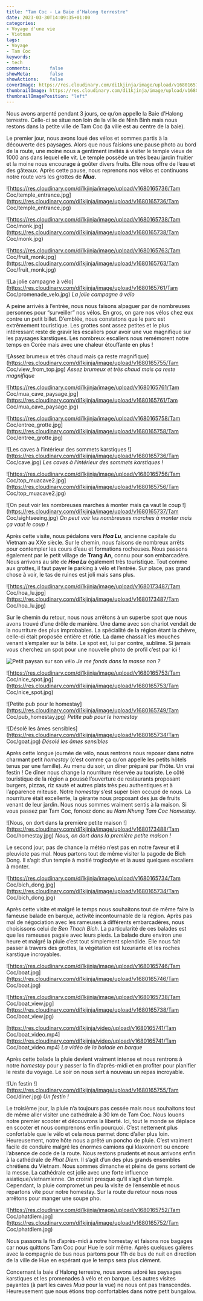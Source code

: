 ```yaml
---
title: "Tam Coc - La Baie d’Halong terrestre"
date: 2023-03-30T14:09:35+01:00
categories:
- Voyage d'une vie
- Vietnam
tags:
- Voyage
- Tam Coc
keywords:
- tech
comments:       false
showMeta:       false
showActions:    false
coverImage: https://res.cloudinary.com/di1kjinja/image/upload/v1680165749/Tam Coc/pub_homestay.jpg
thumbnailImage: https://res.cloudinary.com/di1kjinja/image/upload/v1680165746/Tam Coc/boat.jpg
thumbnailImagePosition: "left"
---
```


Nous avons arpenté pendant 3 jours, ce qu’on appelle la Baie d’Halong terrestre. Celle-ci se situe non loin de la ville de Ninh Binh mais nous restons dans la petite ville de Tam Coc (la ville est au centre de la baie). 

Le premier jour, nous avons loué des vélos et sommes partis à la découverte des paysages. Alors que nous faisions une pause photo au bord de la route, une moine nous a gentiment invités à visiter le temple vieux de 1000 ans dans lequel elle vit. Le temple possède un très beau jardin fruitier et la moine nous encourage à goûter divers fruits. Elle nous offre de l’eau et des gâteaux. Après cette pause, nous reprenons nos vélos et continuons notre route vers les grottes de *****Mua.***** 

![https://res.cloudinary.com/di1kjinja/image/upload/v1680165736/Tam Coc/temple_entrance.jpg](https://res.cloudinary.com/di1kjinja/image/upload/v1680165736/Tam Coc/temple_entrance.jpg)

![https://res.cloudinary.com/di1kjinja/image/upload/v1680165738/Tam Coc/monk.jpg](https://res.cloudinary.com/di1kjinja/image/upload/v1680165738/Tam Coc/monk.jpg)

![https://res.cloudinary.com/di1kjinja/image/upload/v1680165763/Tam Coc/fruit_monk.jpg](https://res.cloudinary.com/di1kjinja/image/upload/v1680165763/Tam Coc/fruit_monk.jpg)

![La jolie campagne à vélo](https://res.cloudinary.com/di1kjinja/image/upload/v1680165761/Tam Coc/promenade_velo.jpg)
*La jolie campagne à vélo*

A peine arrivés à l’entrée, nous nous faisons alpaguer par de nombreuses personnes pour “surveiller” nos vélos. En gros, on gare nos vélos chez eux contre un petit billet. D’emblée, nous constatons que le parc est extrêmement touristique. Les grottes sont assez petites et le plus intéressant reste de gravir les escaliers pour avoir une vue magnifique sur les paysages karstiques. Les nombreux escaliers nous remémorent notre temps en Corée mais avec une chaleur étouffante en plus ! 

![Assez brumeux et très chaud mais ça reste magnifique](https://res.cloudinary.com/di1kjinja/image/upload/v1680165755/Tam Coc/view_from_top.jpg)
*Assez brumeux et très chaud mais ça reste magnifique*

![https://res.cloudinary.com/di1kjinja/image/upload/v1680165761/Tam Coc/mua_cave_paysage.jpg](https://res.cloudinary.com/di1kjinja/image/upload/v1680165761/Tam Coc/mua_cave_paysage.jpg)

![https://res.cloudinary.com/di1kjinja/image/upload/v1680165758/Tam Coc/entree_grotte.jpg](https://res.cloudinary.com/di1kjinja/image/upload/v1680165758/Tam Coc/entree_grotte.jpg)

![Les caves à l’intérieur des sommets karstiques !](https://res.cloudinary.com/di1kjinja/image/upload/v1680165736/Tam Coc/cave.jpg)
*Les caves à l’intérieur des sommets karstiques !*

![https://res.cloudinary.com/di1kjinja/image/upload/v1680165756/Tam Coc/top_muacave2.jpg](https://res.cloudinary.com/di1kjinja/image/upload/v1680165756/Tam Coc/top_muacave2.jpg)

![On peut voir les nombreuses marches à monter mais ça vaut le coup !](https://res.cloudinary.com/di1kjinja/image/upload/v1680165737/Tam Coc/sightseeing.jpg)
*On peut voir les nombreuses marches à monter mais ça vaut le coup !*

Après cette visite, nous pédalons vers *****Hoa Lu*****, ancienne capitale du Vietnam au XXe siècle. Sur le chemin, nous faisons de nombreux arrêts pour contempler les cours d’eau et formations rocheuses. Nous passons également par le petit village de **********Trang An,********** connu pour son embarcadère. Nous arrivons au site de *******Hoa Lu******* également très touristique. Tout comme aux grottes, il faut payer le parking à vélo et l’entrée. Sur place, pas grand chose à voir, le tas de ruines est joli mais sans plus. 

![https://res.cloudinary.com/di1kjinja/image/upload/v1680173487/Tam Coc/hoa_lu.jpg](https://res.cloudinary.com/di1kjinja/image/upload/v1680173487/Tam Coc/hoa_lu.jpg)

Sur le chemin du retour, nous nous arrêtons à un superbe spot que nous avons trouvé d’une drôle de manière. Une dame avec son chariot vendait de la nourriture des plus improbables. La spécialité de la région étant la chèvre, celle-ci était proposée entière et rôtie. La dame chassait les mouches venant s’empaler sur la bête. Le spot est, lui par contre, sublime. Si jamais vous cherchez un spot pour une nouvelle photo de profil c’est par ici !

![Petit paysan sur son vélo](https://res.cloudinary.com/di1kjinja/image/upload/v1680165734/Tam%20Coc/vietvelo.jpg)
*Je me fonds dans la masse non ?*

![https://res.cloudinary.com/di1kjinja/image/upload/v1680165753/Tam Coc/nice_spot.jpg](https://res.cloudinary.com/di1kjinja/image/upload/v1680165753/Tam Coc/nice_spot.jpg)

![Petite pub pour le homestay](https://res.cloudinary.com/di1kjinja/image/upload/v1680165749/Tam Coc/pub_homestay.jpg)
*Petite pub pour le homestay*

![Désolé les âmes sensibles](https://res.cloudinary.com/di1kjinja/image/upload/v1680165734/Tam Coc/goat.jpg)
*Désolé les âmes sensibles*

Après cette longue journée de vélo, nous rentrons nous reposer dans notre charmant petit *homestay* (c’est comme ça qu’on appelle les petits hôtels tenus par une famille). Au menu du soir, un dîner préparé par l’hôte. Un vrai festin ! Ce dîner nous change la nourriture réservée au touriste. Le côté touristique de la région a poussé l’ouverture de restaurants proposant burgers, pizzas, riz sauté et autres plats très peu authentiques et à l’apparence miteuse. Notre *homestay* s’est super bien occupé de nous. La nourriture était excellente, la gérante nous proposant des jus de fruits venant de leur jardin. Nous nous sommes vraiment sentis à la maison. Si vous passez par Tam Coc, foncez donc au *Nam Nhung Tam Coc Homestay.*

![Nous, on dort dans la première petite maison !](https://res.cloudinary.com/di1kjinja/image/upload/v1680173488/Tam Coc/homestay.jpg)
*Nous, on dort dans la première petite maison !*

Le second jour, pas de chance la météo n’est pas en notre faveur et il pleuviote pas mal. Nous partons tout de même visiter la pagode de Bich Dong. Il s’agit d’un temple à moitié troglodyte et là aussi quelques escaliers à monter. 

![https://res.cloudinary.com/di1kjinja/image/upload/v1680165734/Tam Coc/bich_dong.jpg](https://res.cloudinary.com/di1kjinja/image/upload/v1680165734/Tam Coc/bich_dong.jpg)

Après cette visite et malgré le temps nous souhaitons tout de même faire la fameuse balade en barque, activité incontournable de la région. Après pas mal de négociation avec les rameuses à différents embarcadères, nous choisissons celui de *Ben Thach Bich*. La particularité de ces balades est que les rameuses pagaie avec leurs pieds. La balade dure environ une heure et malgré la pluie c’est tout simplement splendide. Elle nous fait passer à travers des grottes, la végétation est luxuriante et les roches karstique incroyables. 

![https://res.cloudinary.com/di1kjinja/image/upload/v1680165746/Tam Coc/boat.jpg](https://res.cloudinary.com/di1kjinja/image/upload/v1680165746/Tam Coc/boat.jpg)

![https://res.cloudinary.com/di1kjinja/image/upload/v1680165738/Tam Coc/boat_view.jpg](https://res.cloudinary.com/di1kjinja/image/upload/v1680165738/Tam Coc/boat_view.jpg)

[https://res.cloudinary.com/di1kjinja/video/upload/v1680165741/Tam Coc/boat_video.mp4](https://res.cloudinary.com/di1kjinja/video/upload/v1680165741/Tam Coc/boat_video.mp4)
*La vidéo de la balade en barque*

Après cette balade la pluie devient vraiment intense et nous rentrons à notre *homestay* pour y passer la fin d’après-midi et en profiter pour planifier le reste du voyage. Le soir on nous sert à nouveau un repas incroyable. 

![Un festin !](https://res.cloudinary.com/di1kjinja/image/upload/v1680165755/Tam Coc/diner.jpg)
*Un festin !*

Le troisième jour, la pluie n’a toujours pas cessée mais nous souhaitons tout de même aller visiter une cathédrale à 30 km de Tam Coc. Nous louons notre premier scooter et découvrons la liberté. Ici, tout le monde se déplace en scooter et nous comprenons enfin pourquoi. C’est nettement plus confortable que le vélo et cela nous permet donc d’aller plus loin. Heureusement, notre hôte nous a prêté un poncho de pluie. C’est vraiment facile de conduire malgré les énormes camions qui klaxonnent ou encore l’absence de code de la route. Nous restons prudents et nous arrivons enfin à la cathédrale de *Phat Diem*. Il s’agit d’un des plus grands ensembles chrétiens du Vietnam. Nous sommes dimanche et pleins de gens sortent de la messe. La cathédrale est jolie avec une forte influence asiatique/vietnamienne. On croirait presque qu’il s’agit d’un temple. Cependant, la pluie compromet un peu la visite de l’ensemble et nous repartons vite pour notre homestay. Sur la route du retour nous nous arrêtons pour manger une soupe pho. 

![https://res.cloudinary.com/di1kjinja/image/upload/v1680165752/Tam Coc/phatdiem.jpg](https://res.cloudinary.com/di1kjinja/image/upload/v1680165752/Tam Coc/phatdiem.jpg)

Nous passons la fin d’après-midi à notre homestay et faisons nos bagages car nous quittons Tam Coc pour Hue le soir même.  Après quelques galères avec la compagnie de bus nous partons pour 11h de bus de nuit en direction de la ville de Hue en espérant que le temps sera plus clément.  

Concernant la baie d’Halong terrestre, nous avons adoré les paysages karstiques et les promenades à vélo et en barque. Les autres visites payantes (à part les caves *Mua* pour la vue) ne nous ont pas transcendés. Heureusement que nous étions trop confortables dans notre petit bungalow.